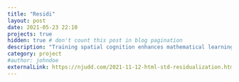 ```yaml
---
title: "Residi"
layout: post
date: 2021-05-23 22:10
projects: true
hidden: true # don't count this post in blog pagination
description: "Training spatial cognition enhances mathematical learning in a randomized study of 17,000 children"
category: project
#author: johndoe
externalLink: https://njudd.com/2021-11-12-html-std-residualization.html
---
```

